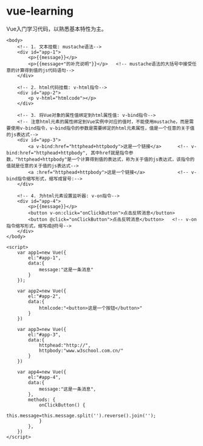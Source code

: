 # vue-learning

Vue入门学习代码，以熟悉基本特性为主。

<!DOCTYPE html>

<html>
    <head>
        <script src="https://cdn.jsdelivr.net/npm/vue/dist/vue.js"></script>
    </head>

    <body>
        <!-- 1. 文本挂载: mustache语法-->
        <div id="app-1">
            <p>{{message}}</p>
            <p>{{message+"的补充说明"}}</p>   <!-- mustache语法的大括号中接受任意的计算得到值的js代码语句-->
        </div>

        <!-- 2. html代码挂载: v-html指令-->
        <div id="app-2">
            <p v-html="htmlcode"></p>
        </div>

        <!-- 3. 将Vue对象的属性值绑定到html属性值: v-bind指令-->
        <!-- 注意html元素的属性绑定到Vue实例中对应的值时，不能使用mustache，而是需要使用v-bind指令，v-bind指令的参数是需要绑定的html元素属性，值是一个任意的关于值的js表达式-->
        <div id="app-3">
            <a v-bind:href="httphead+httpbody">这是一个链接</a>      <!-- v-bind:href="httphead+httpbody", 其中href就是指令参数，"httphead+httpbody"是一个计算得到值的表达式，称为关于值的js表达式，该指令的值就是任意的关于值的js表达式-->
            <a :href="httphead+httpbody">这是一个链接</a>            <!-- v-bind指令缩写形式，缩写成冒号:-->
        </div>

        <!-- 4. 为html元素设置监听器: v-on指令-->
        <div id="app-4">
            <p>{{message}}</p>
            <button v-on:click="onClickButton">点击反转消息</button>
            <button @click="onClickButton">点击反转消息</button>   <!-- v-on指令缩写形式，缩写成@符号-->
        </div>
    </body>

    <script>
        var app1=new Vue({
            el:"#app-1",
            data:{
                message:"这是一条消息"
            } 
        });

        var app2=new Vue({
            el:"#app-2",
            data:{
                htmlcode:"<button>这是一个按钮</button>"
            }
        })

        var app3=new Vue({
            el:"#app-3",
            data:{
                httphead:"http://",
                httpbody:"www.w3school.com.cn/"
            }
        })

        var app4=new Vue({
            el:"#app-4",
            data:{
                message:"这是一条消息",
            },
            methods: {
                onClickButton() {
                    this.message=this.message.split('').reverse().join('');
                }
            },
        })
    </script>
</html>
